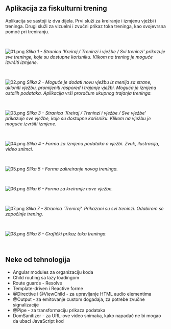 ## Aplikacija za fiskulturni trening

Aplikacija se sastoji iz dva dijela. Prvi služi za kreiranje i izmjenu vježbi i treninga. Drugi služi za vizuelni i zvučni prikaz toka treninga, kao svojevrsna pomoć pri treniranju.

<br />

![01.png](/docs/assets/images/01.png)
*Slika 1 - Stranica 'Kreiraj / Treninzi i vježbe / Svi treninzi' prikazuje sve treninge, koje su dostupne korisniku. Klikom na trening je moguće izvršiti izmjene.*

<br />

![02.png](/docs/assets/images/02.png)
*Slika 2 - Moguće je dodati novu vježbu iz menija sa strane, ukloniti vježbu, promijeniti raspored i trajanje vježbi. Moguća je izmjena ostalih podataka. Aplikacija vrši proračum ukupnog trajanja treninga.*

<br />

![03.png](/docs/assets/images/03.png)
*Slika 3 - Stranica 'Kreiraj / Treninzi i vježbe / Sve vježbe' prikazuje sve vježbe, koje su dostupne korisniku. Klikom na vježbu je moguće izvršiti izmjene.*

<br />

![04.png](/docs/assets/images/04.png)
*Slika 4 - Forma za izmjenu podataka o vježbi. Zvuk, ilustracija, video snimci.*

<br />

![05.png](/docs/assets/images/05.png)
*Slika 5 - Forma zakreiranje novog treninga.*

<br />

![06.png](/docs/assets/images/06.png)
*Slika 6 - Forma za kreiranje nove vježbe.*

<br />

![07.png](/docs/assets/images/07.png)
*Slika 7 - Stranica 'Treniraj'. Prikazani su svi treninzi. Odabirom se započinje trening.*

<br />

![08.png](/docs/assets/images/08.png)
*Slika 8 - Grafički prikaz toka treninga.*

<br />

## Neke od tehnologija

- Angular modules za organizaciju koda
- Child routing sa lazy loadingom
- Route guards - Resolve<T>
- Template-driven i Reactive forme
- @Directive i @ViewChild - za upravljanje HTML audio elementima
- @Output - za emitovanje custom događaja, za potrebe zvučne signalizacije
- @Pipe - za transformaciju prikaza podataka
- DomSanitizer - za URL-ove video snimaka, kako napadač ne bi mogao da ubaci JavaScript kod
